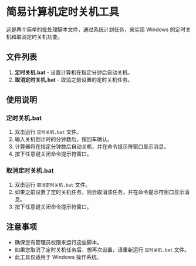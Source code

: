 # 简易计算机定时关机工具

这是两个简单的批处理脚本文件，通过系统计划任务，来实现 Windows 的定时关机和取消定时关机功能。

## 文件列表

1. **定时关机.bat** - 设置计算机在指定分钟后自动关机。
2. **取消定时关机.bat** - 取消之前设置的定时关机任务。

## 使用说明

### 定时关机.bat

1. 双击运行 `定时关机.bat` 文件。
2. 输入关机倒计时的分钟数后，按回车确认。
3. 计算器将在指定分钟数后自动关机，并在命令提示符窗口显示消息。
4. 按下任意键关闭命令提示符窗口。

### 取消定时关机.bat

1. 双击运行 `取消定时关机.bat` 文件。
2. 如果之前设置了定时关机任务，则会取消该任务，并在命令提示符窗口显示消息。
3. 按下任意键关闭命令提示符窗口。

## 注意事项

- 确保您有管理员权限来运行这些脚本。
- 如果您取消了定时关机任务后，想再次设置，请重新运行 `定时关机.bat` 文件。
- 此工具仅适用于 Windows 操作系统。
